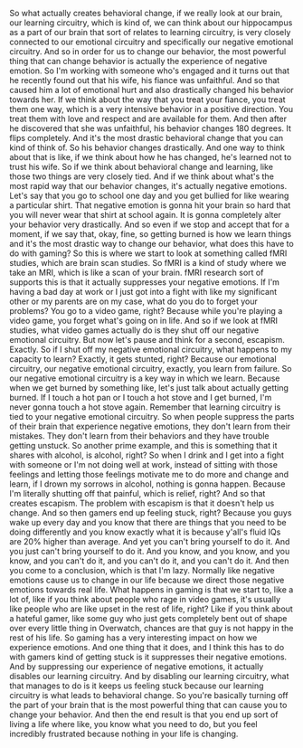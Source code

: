  So what actually creates behavioral change, if we really look at our brain, our learning circuitry, which is kind of, we can think about our hippocampus as a part of our brain that sort of relates to learning circuitry, is very closely connected to our emotional circuitry and specifically our negative emotional circuitry. And so in order for us to change our behavior, the most powerful thing that can change behavior is actually the experience of negative emotion. So I'm working with someone who's engaged and it turns out that he recently found out that his wife, his fiance was unfaithful. And so that caused him a lot of emotional hurt and also drastically changed his behavior towards her. If we think about the way that you treat your fiance, you treat them one way, which is a very intensive behavior in a positive direction. You treat them with love and respect and are available for them. And then after he discovered that she was unfaithful, his behavior changes 180 degrees. It flips completely. And it's the most drastic behavioral change that you can kind of think of. So his behavior changes drastically. And one way to think about that is like, if we think about how he has changed, he's learned not to trust his wife. So if we think about behavioral change and learning, like those two things are very closely tied. And if we think about what's the most rapid way that our behavior changes, it's actually negative emotions. Let's say that you go to school one day and you get bullied for like wearing a particular shirt. That negative emotion is gonna hit your brain so hard that you will never wear that shirt at school again. It is gonna completely alter your behavior very drastically. And so even if we stop and accept that for a moment, if we say that, okay, fine, so getting burned is how we learn things and it's the most drastic way to change our behavior, what does this have to do with gaming? So this is where we start to look at something called fMRI studies, which are brain scan studies. So fMRI is a kind of study where we take an MRI, which is like a scan of your brain. fMRI research sort of supports this is that it actually suppresses your negative emotions. If I'm having a bad day at work or I just got into a fight with like my significant other or my parents are on my case, what do you do to forget your problems? You go to a video game, right? Because while you're playing a video game, you forget what's going on in life. And so if we look at fMRI studies, what video games actually do is they shut off our negative emotional circuitry. But now let's pause and think for a second, escapism. Exactly. So if I shut off my negative emotional circuitry, what happens to my capacity to learn? Exactly, it gets stunted, right? Because our emotional circuitry, our negative emotional circuitry, exactly, you learn from failure. So our negative emotional circuitry is a key way in which we learn. Because when we get burned by something like, let's just talk about actually getting burned. If I touch a hot pan or I touch a hot stove and I get burned, I'm never gonna touch a hot stove again. Remember that learning circuitry is tied to your negative emotional circuitry. So when people suppress the parts of their brain that experience negative emotions, they don't learn from their mistakes. They don't learn from their behaviors and they have trouble getting unstuck. So another prime example, and this is something that it shares with alcohol, is alcohol, right? So when I drink and I get into a fight with someone or I'm not doing well at work, instead of sitting with those feelings and letting those feelings motivate me to do more and change and learn, if I drown my sorrows in alcohol, nothing is gonna happen. Because I'm literally shutting off that painful, which is relief, right? And so that creates escapism. The problem with escapism is that it doesn't help us change. And so then gamers end up feeling stuck, right? Because you guys wake up every day and you know that there are things that you need to be doing differently and you know exactly what it is because y'all's fluid IQs are 20% higher than average. And yet you can't bring yourself to do it. And you just can't bring yourself to do it. And you know, and you know, and you know, and you can't do it, and you can't do it, and you can't do it. And then you come to a conclusion, which is that I'm lazy. Normally like negative emotions cause us to change in our life because we direct those negative emotions towards real life. What happens in gaming is that we start to, like a lot of, like if you think about people who rage in video games, it's usually like people who are like upset in the rest of life, right? Like if you think about a hateful gamer, like some guy who just gets completely bent out of shape over every little thing in Overwatch, chances are that guy is not happy in the rest of his life. So gaming has a very interesting impact on how we experience emotions. And one thing that it does, and I think this has to do with gamers kind of getting stuck is it suppresses their negative emotions. And by suppressing our experience of negative emotions, it actually disables our learning circuitry. And by disabling our learning circuitry, what that manages to do is it keeps us feeling stuck because our learning circuitry is what leads to behavioral change. So you're basically turning off the part of your brain that is the most powerful thing that can cause you to change your behavior. And then the end result is that you end up sort of living a life where like, you know what you need to do, but you feel incredibly frustrated because nothing in your life is changing.